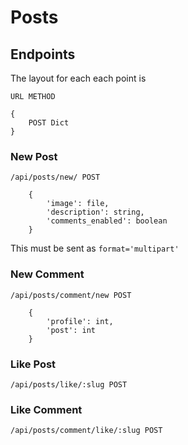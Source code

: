 # Posts 

## Endpoints

The layout for each each point is 

```URL METHOD```

```
{ 
    POST Dict 
}
```

### New Post

```/api/posts/new/ POST```

```
    {
        'image': file,
        'description': string,
        'comments_enabled': boolean
    }
```

This must be sent as `format='multipart'`

### New Comment 

```/api/posts/comment/new POST```

```
    {
        'profile': int,
        'post': int
    }
```

### Like Post

```/api/posts/like/:slug POST```

### Like Comment

```/api/posts/comment/like/:slug POST```
